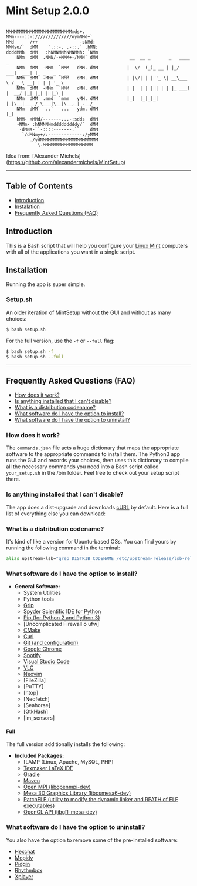 # Mint Setup 2.0.0

```

MMMMMMMMMMMMMMMMMMMMMMMMMmds+.        
MMm----::-://////////////oymNMd+`     
MMd      /++                -sNMd:    
MMNso/`  dMM    `.::-. .-::.` .hMN:   
ddddMMh  dMM   :hNMNMNhNMNMNh: `NMm  
    NMm  dMM  .NMN/-+MMM+-/NMN` dMM            __  __ _       _   ____       _
    NMm  dMM  -MMm  `MMM   dMM. dMM           |  \/  (_)_ __ | |_/ ___|  ___| |_ _   _ _ __
    NMm  dMM  -MMm  `MMM   dMM. dMM           | |\/| | | '_ \| __\___ \ / _ \ __| | | | '_ \
    NMm  dMM  -MMm  `MMM   dMM. dMM           | |  | | | | | | |_ ___) |  __/ |_| |_| | |_) |   
    NMm  dMM  .mmd  `mmm   yMM. dMM           |_|  |_|_|_| |_|\__|____/ \___|\__|\__,_| .__/   
    NMm  dMM`  ..`   ...   ydm. dMM                                                   |_|    
    hMM- +MMd/-------...-:sdds  dMM   
    -NMm- :hNMNNNmdddddddddy/`  dMM   
     -dMNs-``-::::-------.``    dMM   
      `/dMNmy+/:-------------:/yMMM   
         ./ydNMMMMMMMMMMMMMMMMMMMMM
            \.MMMMMMMMMMMMMMMMMMM
```

Idea from: [Alexander Michels] (https://github.com/alexandermichels/MintSetup)


***

## Table of Contents
* <a href="#intro">Introduction</a>
* <a href="#instalation">Instalation</a>
* <a href="#faq">Frequently Asked Questions (FAQ)</a>

## <a id="intro">Introduction</a>

This is a Bash script that will help you configure your [Linux Mint](https://www.linuxmint.com/) computers with all of the applications you want in a single script.

## <a id="installation">Installation</a>

Running the app is super simple.

### Setup.sh

An older iteration of MintSetup without the GUI and without as many choices:
```bash
$ bash setup.sh
```

For the full version, use the `-f` or `--full` flag:
```bash
$ bash setup.sh -f
$ bash setup.sh --full
```

***

## <a id="faq">Frequently Asked Questions (FAQ)</a>
* [How does it work?](#faq-howitworks)
* [Is anything installed that I can't disable?](#faq-required)
* [What is a distribution codename?](#faq-codename)
* [What software do I have the option to install?](#faq-options)
* [What software do I have the option to uninstall?](#faq-uninstall)

### <a id="faq-howitworks">How does it work?</a>

The `commands.json` file acts a huge dictionary that maps the appropriate software to the appropriate commands to install them. The Python3 app runs the GUI and records your choices, then uses this dictionary to compile all the necessary commands you need into a Bash script called `your_setup.sh` in the /bin folder. Feel free to check out your setup script there.

### <a id="faq-required">Is anything installed that I can't disable?</a>

The app does a dist-upgrade and downloads [cURL](https://curl.haxx.se/) by default. Here is a full list of everything else you can download:

### <a id="faq-codename">What is a distribution codename?</a>

It's kind of like a version for Ubuntu-based OSs. You can find yours by running the following command in the terminal:
```bash
alias upstream-lsb="grep DISTRIB_CODENAME /etc/upstream-release/lsb-release | grep -o --colour=never \"[a-z-]*$\""
```

### <a id="faq-options">What software do I have the option to install?</a>

* **General Software:**
    * System Utilities
    * Python tools
    * [Grip](https://github.com/joeyespo/grip)
    * [Spyder Scientific IDE for Python](https://github.com/spyder-ide/spyder)
    * [Pip (for Python 2 and Python 3)](https://pypi.org/project/pip/)
    * [Uncomplicated Firewall o ufw]
    * [CMake](https://cmake.org/)
    * [Curl](https://curl.haxx.se/)
    * [Git (and configuration)](https://git-scm.com/)
    * [Google Chrome](https://www.google.com/chrome/)
    * [Spotify](https://www.spotify.com/)
    * [Visual Studio Code](https://code.visualstudio.com/)
    * [VLC](https://www.videolan.org/vlc/index.html)
    * [Neovim](https://neovim.io/)
    * [FileZilla] 
    * [PuTTY] 
    * [htop] 
    * [Neofetch]
    * [Seahorse] 
    * [GtkHash] 
    * [lm_sensors] 

#### Full

The full version additionally installs the following:
* **Included Packages:**
    * [LAMP (Linux, Apache, MySQL, PHP]
    * [Texmaker LaTeX IDE](https://www.xm1math.net/texmaker/)
    * [Gradle](https://gradle.org/)
    * [Maven](https://maven.apache.org/)
    * [Open MPI (libopenmpi-dev)](https://www.open-mpi.org/)
    * [Mesa 3D Graphics Library (libosmesa6-dev)](https://mesa3d.org/)
    * [PatchELF (utility to modify the dynamic linker and RPATH of ELF executables)](https://nixos.org/patchelf.html)
    * [OpenGL API (libgl1-mesa-dev)](https://www.mesa3d.org/)

### <a id="faq-uninstall">What software do I have the option to uninstall?</a>

You also have the option to remove some of the pre-installed software:
* [Hexchat](https://hexchat.github.io/)
* [Mopidy](https://www.mopidy.com/)
* [Pidgin](https://pidgin.im/)
* [Rhythmbox](https://wiki.gnome.org/Apps/Rhythmbox)
* [Xplayer](https://github.com/linuxmint/xplayer)
